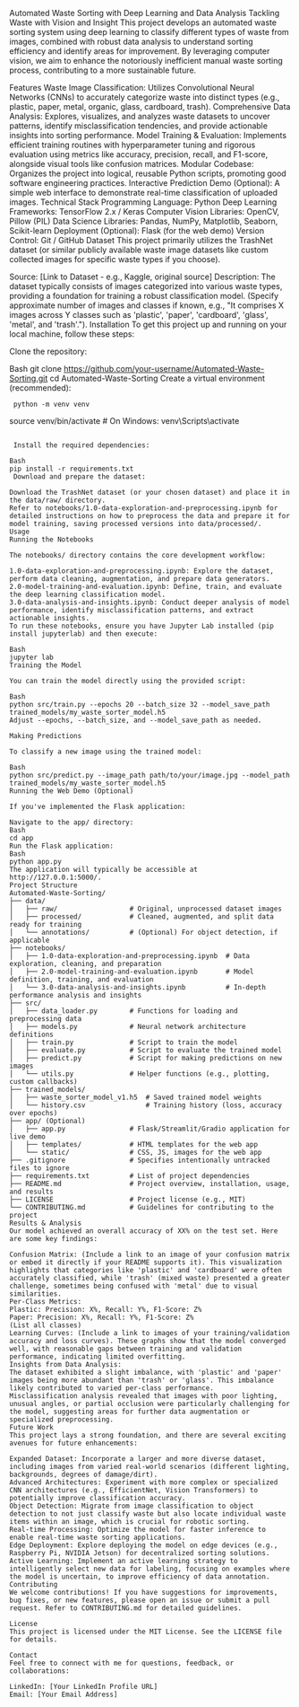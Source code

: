 Automated Waste Sorting with Deep Learning and Data Analysis
Tackling Waste with Vision and Insight
This project develops an automated waste sorting system using deep learning to classify different types of waste from images, combined with robust data analysis to understand sorting efficiency and identify areas for improvement. By leveraging computer vision, we aim to enhance the notoriously inefficient manual waste sorting process, contributing to a more sustainable future.

Features
Waste Image Classification: Utilizes Convolutional Neural Networks (CNNs) to accurately categorize waste into distinct types (e.g., plastic, paper, metal, organic, glass, cardboard, trash).
Comprehensive Data Analysis: Explores, visualizes, and analyzes waste datasets to uncover patterns, identify misclassification tendencies, and provide actionable insights into sorting performance.
Model Training & Evaluation: Implements efficient training routines with hyperparameter tuning and rigorous evaluation using metrics like accuracy, precision, recall, and F1-score, alongside visual tools like confusion matrices.
Modular Codebase: Organizes the project into logical, reusable Python scripts, promoting good software engineering practices.
Interactive Prediction Demo (Optional): A simple web interface to demonstrate real-time classification of uploaded images.
Technical Stack
Programming Language: Python
Deep Learning Frameworks: TensorFlow 2.x / Keras
Computer Vision Libraries: OpenCV, Pillow (PIL)
Data Science Libraries: Pandas, NumPy, Matplotlib, Seaborn, Scikit-learn
Deployment (Optional): Flask (for the web demo)
Version Control: Git / GitHub
Dataset
This project primarily utilizes the TrashNet dataset (or similar publicly available waste image datasets like custom collected images for specific waste types if you choose).

Source: [Link to Dataset - e.g., Kaggle, original source]
Description: The dataset typically consists of images categorized into various waste types, providing a foundation for training a robust classification model. (Specify approximate number of images and classes if known, e.g., "It comprises X images across Y classes such as 'plastic', 'paper', 'cardboard', 'glass', 'metal', and 'trash'.").
Installation
To get this project up and running on your local machine, follow these steps:

 Clone the repository:

Bash
git clone https://github.com/your-username/Automated-Waste-Sorting.git
cd Automated-Waste-Sorting
 Create a virtual environment (recommended):

     python -m venv venv
source venv/bin/activate  # On Windows: venv\Scripts\activate
```

 Install the required dependencies:

Bash
pip install -r requirements.txt
 Download and prepare the dataset:

Download the TrashNet dataset (or your chosen dataset) and place it in the data/raw/ directory.
Refer to notebooks/1.0-data-exploration-and-preprocessing.ipynb for detailed instructions on how to preprocess the data and prepare it for model training, saving processed versions into data/processed/.
Usage
Running the Notebooks

The notebooks/ directory contains the core development workflow:

1.0-data-exploration-and-preprocessing.ipynb: Explore the dataset, perform data cleaning, augmentation, and prepare data generators.
2.0-model-training-and-evaluation.ipynb: Define, train, and evaluate the deep learning classification model.
3.0-data-analysis-and-insights.ipynb: Conduct deeper analysis of model performance, identify misclassification patterns, and extract actionable insights.
To run these notebooks, ensure you have Jupyter Lab installed (pip install jupyterlab) and then execute:

Bash
jupyter lab
Training the Model

You can train the model directly using the provided script:

Bash
python src/train.py --epochs 20 --batch_size 32 --model_save_path trained_models/my_waste_sorter_model.h5
Adjust --epochs, --batch_size, and --model_save_path as needed.

Making Predictions

To classify a new image using the trained model:

Bash
python src/predict.py --image_path path/to/your/image.jpg --model_path trained_models/my_waste_sorter_model.h5
Running the Web Demo (Optional)

If you've implemented the Flask application:

Navigate to the app/ directory:
Bash
cd app
Run the Flask application:
Bash
python app.py
The application will typically be accessible at http://127.0.0.1:5000/.
Project Structure
Automated-Waste-Sorting/
├── data/
│   ├── raw/                  # Original, unprocessed dataset images
│   ├── processed/            # Cleaned, augmented, and split data ready for training
│   └── annotations/          # (Optional) For object detection, if applicable
├── notebooks/
│   ├── 1.0-data-exploration-and-preprocessing.ipynb  # Data exploration, cleaning, and preparation
│   ├── 2.0-model-training-and-evaluation.ipynb       # Model definition, training, and evaluation
│   └── 3.0-data-analysis-and-insights.ipynb          # In-depth performance analysis and insights
├── src/
│   ├── data_loader.py        # Functions for loading and preprocessing data
│   ├── models.py             # Neural network architecture definitions
│   ├── train.py              # Script to train the model
│   ├── evaluate.py           # Script to evaluate the trained model
│   ├── predict.py            # Script for making predictions on new images
│   └── utils.py              # Helper functions (e.g., plotting, custom callbacks)
├── trained_models/
│   ├── waste_sorter_model_v1.h5  # Saved trained model weights
│   └── history.csv               # Training history (loss, accuracy over epochs)
├── app/ (Optional)
│   ├── app.py                # Flask/Streamlit/Gradio application for live demo
│   ├── templates/            # HTML templates for the web app
│   └── static/               # CSS, JS, images for the web app
├── .gitignore                # Specifies intentionally untracked files to ignore
├── requirements.txt          # List of project dependencies
├── README.md                 # Project overview, installation, usage, and results
├── LICENSE                   # Project license (e.g., MIT)
└── CONTRIBUTING.md           # Guidelines for contributing to the project
Results & Analysis
Our model achieved an overall accuracy of XX% on the test set. Here are some key findings:

Confusion Matrix: (Include a link to an image of your confusion matrix or embed it directly if your README supports it). This visualization highlights that categories like 'plastic' and 'cardboard' were often accurately classified, while 'trash' (mixed waste) presented a greater challenge, sometimes being confused with 'metal' due to visual similarities.
Per-Class Metrics:
Plastic: Precision: X%, Recall: Y%, F1-Score: Z%
Paper: Precision: X%, Recall: Y%, F1-Score: Z%
(List all classes)
Learning Curves: (Include a link to images of your training/validation accuracy and loss curves). These graphs show that the model converged well, with reasonable gaps between training and validation performance, indicating limited overfitting.
Insights from Data Analysis:
The dataset exhibited a slight imbalance, with 'plastic' and 'paper' images being more abundant than 'trash' or 'glass'. This imbalance likely contributed to varied per-class performance.
Misclassification analysis revealed that images with poor lighting, unusual angles, or partial occlusion were particularly challenging for the model, suggesting areas for further data augmentation or specialized preprocessing.
Future Work
This project lays a strong foundation, and there are several exciting avenues for future enhancements:

Expanded Dataset: Incorporate a larger and more diverse dataset, including images from varied real-world scenarios (different lighting, backgrounds, degrees of damage/dirt).
Advanced Architectures: Experiment with more complex or specialized CNN architectures (e.g., EfficientNet, Vision Transformers) to potentially improve classification accuracy.
Object Detection: Migrate from image classification to object detection to not just classify waste but also locate individual waste items within an image, which is crucial for robotic sorting.
Real-time Processing: Optimize the model for faster inference to enable real-time waste sorting applications.
Edge Deployment: Explore deploying the model on edge devices (e.g., Raspberry Pi, NVIDIA Jetson) for decentralized sorting solutions.
Active Learning: Implement an active learning strategy to intelligently select new data for labeling, focusing on examples where the model is uncertain, to improve efficiency of data annotation.
Contributing
We welcome contributions! If you have suggestions for improvements, bug fixes, or new features, please open an issue or submit a pull request. Refer to CONTRIBUTING.md for detailed guidelines.

License
This project is licensed under the MIT License. See the LICENSE file for details.

Contact
Feel free to connect with me for questions, feedback, or collaborations:

LinkedIn: [Your LinkedIn Profile URL]
Email: [Your Email Address]